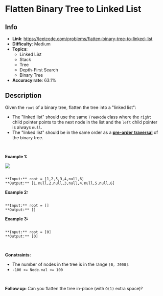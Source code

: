 # Flatten Binary Tree to Linked List

## Info  
- **Link**: https://leetcode.com/problems/flatten-binary-tree-to-linked-list
- **Difficulty**: Medium  
- **Topics**:   
    - Linked List
    - Stack
    - Tree
    - Depth-First Search
    - Binary Tree
- **Accuracy rate**: 63.1%  

## Description  
    
Given the `root` of a binary tree, flatten the tree into a "linked list":


* The "linked list" should use the same `TreeNode` class where the `right` child pointer points to the next node in the list and the `left` child pointer is always `null`.
* The "linked list" should be in the same order as a [**pre-order** **traversal**](https://en.wikipedia.org/wiki/Tree_traversal#Pre-order,_NLR) of the binary tree.


 


**Example 1:**


![](https://assets.leetcode.com/uploads/2021/01/14/flaten.jpg)

```

**Input:** root = [1,2,5,3,4,null,6]
**Output:** [1,null,2,null,3,null,4,null,5,null,6]

```

**Example 2:**



```

**Input:** root = []
**Output:** []

```

**Example 3:**



```

**Input:** root = [0]
**Output:** [0]

```

 


**Constraints:**


* The number of nodes in the tree is in the range `[0, 2000]`.
* `-100 <= Node.val <= 100`


 


**Follow up:** Can you flatten the tree in-place (with `O(1)` extra space)?  
    